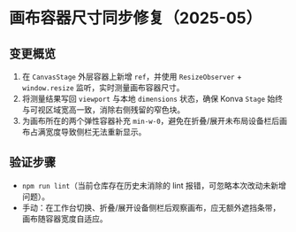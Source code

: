 # 画布容器尺寸同步修复（2025-05）

## 变更概览
1. 在 `CanvasStage` 外层容器上新增 `ref`，并使用 `ResizeObserver` + `window.resize` 监听，实时测量画布容器尺寸。
2. 将测量结果写回 `viewport` 与本地 `dimensions` 状态，确保 Konva `Stage` 始终与可视区域宽高一致，消除右侧残留的窄色块。
3. 为画布所在的两个弹性容器补充 `min-w-0`，避免在折叠/展开未布局设备栏后画布占满宽度导致侧栏无法重新显示。

## 验证步骤
- `npm run lint`（当前仓库存在历史未消除的 lint 报错，可忽略本次改动未新增问题）。
- 手动：在工作台切换、折叠/展开设备侧栏后观察画布，应无额外遮挡条带，画布随容器宽度自适应。
